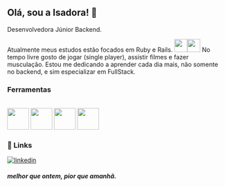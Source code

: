 
## Olá, sou a Isadora! 👋

Desenvolvedora Júnior Backend.
           
Atualmente meus estudos estão focados em Ruby e Rails. <img src="https://cdn.jsdelivr.net/gh/devicons/devicon/icons/ruby/ruby-original.svg" idth="30" height="30"/><img src="https://cdn.jsdelivr.net/gh/devicons/devicon/icons/rails/rails-plain.svg"  width="30" height="30"/>
No tempo livre gosto de jogar (single player), assistir filmes e fazer musculação.
Estou me dedicando a aprender cada dia mais, não somente no backend, e sim especializar em FullStack.

### Ferramentas
<div style="display: inline_block"><br>


<img src="https://cdn.jsdelivr.net/gh/devicons/devicon/icons/linux/linux-original.svg" width="50" height="50"/>
<img src="https://cdn.jsdelivr.net/gh/devicons/devicon/icons/vscode/vscode-original.svg" width="50" height="50"/>
<img src="https://cdn.jsdelivr.net/gh/devicons/devicon/icons/intellij/intellij-original.svg" width="50" height="50"/>
<img src="https://cdn.jsdelivr.net/gh/devicons/devicon/icons/git/git-plain.svg" width="50" height="50"/>
</div>

### 🔗 Links
[![linkedin](https://img.shields.io/badge/linkedin-0A66C2?style=for-the-badge&logo=linkedin&logoColor=white)](https://www.linkedin.com/in/srochaisadora)

#### _melhor que ontem, pior que amanhã._
